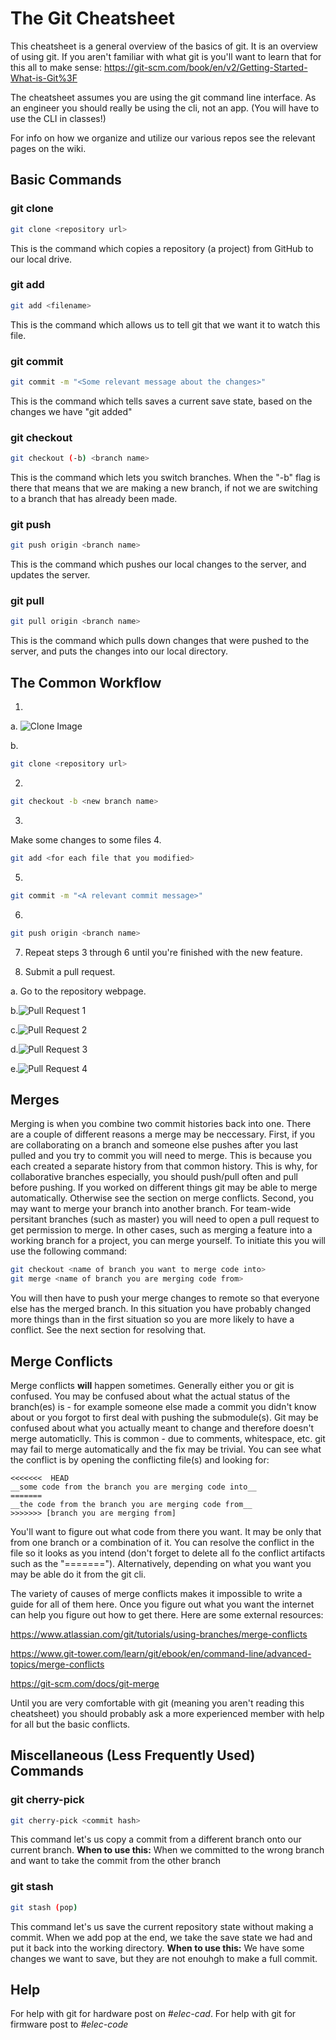 # The Git Cheatsheet
This cheatsheet is a general overview of the basics of git. It is an overview of using git. 
If you aren't familiar with what git is you'll want to learn that for this all to make sense: https://git-scm.com/book/en/v2/Getting-Started-What-is-Git%3F

The cheatsheet assumes you are using the git command line interface. As an engineer you should really be using the cli, not an app. (You will have to use the CLI in classes!)

For info on how we organize and utilize our various repos see the relevant pages on the wiki. 

## Basic Commands

### git clone
```bash
git clone <repository url>
```
This is the command which copies a repository (a project) from GitHub to our local drive.

### git add
```bash
git add <filename>
```
This is the command which allows us to tell git that we want it to watch this file.

### git commit
```bash
git commit -m "<Some relevant message about the changes>"
```
This is the command which tells saves a current save state, based on the changes we have "git added"

### git checkout
```bash
git checkout (-b) <branch name>
```
This is the command which lets you switch branches. When the "-b" flag is there that means that we are making a new branch, if not we are switching to a branch that has already been made.

### git push
```bash
git push origin <branch name>
```
This is the command which pushes our local changes to the server, and updates the server.

### git pull
```bash
git pull origin <branch name>
```
This is the command which pulls down changes that were pushed to the server, and puts the changes into our local directory.

## The Common Workflow
1. 
a. ![Clone Image](https://raw.githubusercontent.com/IlliniSolarCar/git-cheatsheet/images/clone.PNG)

b.
```bash 
git clone <repository url>
```
2. 
```bash 
git checkout -b <new branch name>
```
3.
Make some changes to some files
4.
```bash
git add <for each file that you modified>
```
5.
```bash
git commit -m "<A relevant commit message>"
```
6.
```bash
git push origin <branch name>
```
7. Repeat steps 3 through 6 until you're finished with the new feature.

8. Submit a pull request.

a. Go to the repository webpage.

b.![Pull Request 1](https://raw.githubusercontent.com/IlliniSolarCar/git-cheatsheet/images/pr1.PNG)

c.![Pull Request 2](https://raw.githubusercontent.com/IlliniSolarCar/git-cheatsheet/images/pr2.PNG)

d.![Pull Request 3](https://raw.githubusercontent.com/IlliniSolarCar/git-cheatsheet/images/pr3.PNG)

e.![Pull Request 4](https://raw.githubusercontent.com/IlliniSolarCar/git-cheatsheet/images/pr4.PNG)

## Merges
Merging is when you combine two commit histories back into one. There are a couple of different reasons a merge may be neccessary. 
First, if you are collaborating on a branch and someone else pushes after you last pulled and you try to commit you will need to merge. This is because you each created a separate history from that common history. This is why, for collaborative branches especially, you should push/pull often and pull before pushing. If you worked on different things git may be able to merge automatically. Otherwise see the section on merge conflicts.
Second, you may want to merge your branch into another branch. For team-wide persitant branches (such as master) you will need to open a pull request to get permission to merge. In other cases, such as merging a feature into a working branch for a project, you can merge yourself. To initiate this you will use the following command:
```bash
git checkout <name of branch you want to merge code into>
git merge <name of branch you are merging code from>
```
You will then have to push your merge changes to remote so that everyone else has the merged branch. In this situation you have probably changed more things than in the first situation so you are more likely to have a conflict. See the next section for resolving that. 

## Merge Conflicts
Merge conflicts __will__ happen sometimes. Generally either you or git is confused. 
You may be confused about what the actual status of the branch(es) is - for example someone else made a commit you didn't know about or you forgot to first deal with pushing the submodule(s).
Git may be confused about what you actually meant to change and therefore doesn't merge automaticlly. This is common - due to comments, whitespace, etc. git may fail to merge automatically and the fix may be trivial. 
You can see what the conflict is by opening the conflicting file(s) and looking for:
```back 
<<<<<<<  HEAD
__some code from the branch you are merging code into__
=======
__the code from the branch you are merging code from__
>>>>>>> [branch you are merging from]
```
You'll want to figure out what code from there you want. It may be only that from one branch or a combination of it. You can resolve the conflict in the file so it looks as you intend (don't forget to delete all fo the conflict artifacts such as the "======="). Alternatively, depending on what you want you may be able do it from the git cli. 

The variety of causes of merge conflicts makes it impossible to write a guide for all of them here. Once you figure out what you want the internet can help you figure out how to get there. Here are some external resources:

https://www.atlassian.com/git/tutorials/using-branches/merge-conflicts

https://www.git-tower.com/learn/git/ebook/en/command-line/advanced-topics/merge-conflicts

https://git-scm.com/docs/git-merge

Until you are very comfortable with git (meaning you aren't reading this cheatsheet) you should probably ask a more experienced member with help for all but the basic conflicts. 

## Miscellaneous (Less Frequently Used) Commands

### git cherry-pick
```bash
git cherry-pick <commit hash>
```
This command let's us copy a commit from a different branch onto our current branch.
**When to use this:** When we committed to the wrong branch and want to take the commit from the other branch

### git stash
```bash
git stash (pop)
```
This command let's us save the current repository state without making a commit. When we add pop at the end, we take the save state we had and put it back into the working directory.
**When to use this:** We have some changes we want to save, but they are not enouhgh to make a full commit.

## Help
For help with git for hardware post on <i>#elec-cad</i>. For help with git for firmware post to <i>#elec-code</i>
